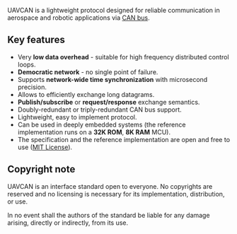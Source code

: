 ---
---

UAVCAN is a lightweight protocol designed for reliable communication in aerospace and robotic applications via [CAN bus](https://en.wikipedia.org/wiki/CAN_bus).

## Key features

- Very **low data overhead** - suitable for high frequency distributed control loops.
- **Democratic network** - no single point of failure.
- Supports **network-wide time synchronization** with microsecond precision.
- Allows to efficiently exchange long datagrams.
- **Publish/subscribe** or **request/response** exchange semantics.
- Doubly-redundant or triply-redundant CAN bus support.
- Lightweight, easy to implement protocol.
- Can be used in deeply embedded systems (the reference implementation runs on a **32K ROM**, **8K RAM** MCU).
- The specification and the reference implementation are open and free to use ([MIT License](http://opensource.org/licenses/MIT)).

## Copyright note

UAVCAN is an interface standard open to everyone. No copyrights are reserved and no licensing is necessary for its implementation, distribution, or use.

In no event shall the authors of the standard be liable for any damage arising, directly or indirectly, from its use.
